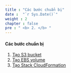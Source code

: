 ```yaml
---
title : "Các bước chuẩn bị"
date :  "`r Sys.Date()`" 
weight : 2 
chapter : false
pre : " <b> 2. </b> "
---
```


#### Các bước chuẩn bị

1. [Tạo S3 bucket]()
2. [Tạo EBS volume]()
3. [Tạo Stack CloudFormation]()

